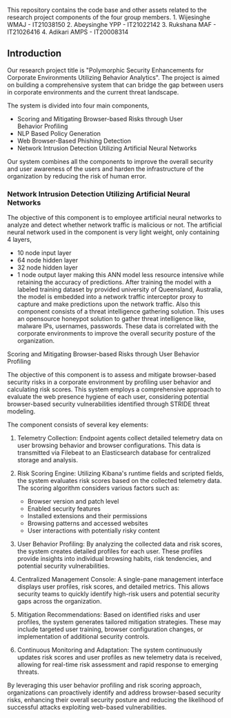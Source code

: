 This repository contains the code base and other assets related to the research project components of the four group members.
	1. Wijesinghe WMAJ - IT21038150
	2. Abeysinghe YPP - IT21022142
	3. Rukshana MAF - IT21026416
	4. Adikari AMPS - IT20008314

## Introduction
Our research project title is "Polymorphic Security Enhancements for Corporate Environments Utilizing Behavior Analytics". The project is aimed on building a comprehensive system that can bridge the gap between users in corporate environments and the current threat landscape.

The system is divided into four main components, 
* Scoring and Mitigating Browser-based Risks through User Behavior Profiling​​
* NLP Based Policy Generation​​
* Web Browser-Based Phishing Detection​
* Network Intrusion Detection Utilizing Artificial Neural Networks​

Our system combines all the components to improve the overall security and user awareness of the users and harden the infrastructure of the organization by reducing the risk of human error.

###  Network Intrusion Detection Utilizing Artificial Neural Networks
The objective of this component is to employee artificial neural networks to analyze and detect whether network traffic is malicious or not. The artificial neural network used in the component is very light weight, only containing 4 layers,
* 10 node input layer
* 64 node hidden layer
* 32 node hidden layer
* 1 node output layer
making this ANN model less resource intensive while retaining the accuracy of predictions. After training the model with a labeled training dataset by provided university of Queensland, Australia, the model is embedded into a network traffic interceptor proxy to capture and make predictions upon the network traffic. Also this component consists of a threat intelligence gathering solution. This uses an opensource honeypot solution to gather threat intelligence like, malware IPs, usernames, passwords. These data is correlated with the corporate environments to improve the overall security posture of the organization.


Scoring and Mitigating Browser-based Risks through User Behavior Profiling

The objective of this component is to assess and mitigate browser-based security risks in a corporate environment by profiling user behavior and calculating risk scores. This system employs a comprehensive approach to evaluate the web presence hygiene of each user, considering potential browser-based security vulnerabilities identified through STRIDE threat modeling.

The component consists of several key elements:

1. Telemetry Collection: Endpoint agents collect detailed telemetry data on user browsing behavior and browser configurations. This data is transmitted via Filebeat to an Elasticsearch database for centralized storage and analysis.

2. Risk Scoring Engine: Utilizing Kibana's runtime fields and scripted fields, the system evaluates risk scores based on the collected telemetry data. The scoring algorithm considers various factors such as:
   - Browser version and patch level
   - Enabled security features
   - Installed extensions and their permissions
   - Browsing patterns and accessed websites
   - User interactions with potentially risky content

3. User Behavior Profiling: By analyzing the collected data and risk scores, the system creates detailed profiles for each user. These profiles provide insights into individual browsing habits, risk tendencies, and potential security vulnerabilities.

4. Centralized Management Console: A single-pane management interface displays user profiles, risk scores, and detailed metrics. This allows security teams to quickly identify high-risk users and potential security gaps across the organization.

5. Mitigation Recommendations: Based on identified risks and user profiles, the system generates tailored mitigation strategies. These may include targeted user training, browser configuration changes, or implementation of additional security controls.

6. Continuous Monitoring and Adaptation: The system continuously updates risk scores and user profiles as new telemetry data is received, allowing for real-time risk assessment and rapid response to emerging threats.

By leveraging this user behavior profiling and risk scoring approach, organizations can proactively identify and address browser-based security risks, enhancing their overall security posture and reducing the likelihood of successful attacks exploiting web-based vulnerabilities.